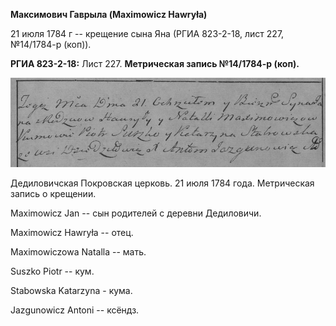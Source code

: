 **Максимович Гаврыла (Maximowicz Hawryła)**

21 июля 1784 г -- крещение сына Яна (РГИА 823-2-18, лист 227, №14/1784-р
(коп)).

**РГИА 823-2-18:** Лист 227. **Метрическая запись №14/1784-р (коп).**

![](./media/afa26e7c1a5f205168ad3fb543e638630ac6a5f9.png)

Дедиловичская Покровская церковь. 21 июля 1784 года. Метрическая запись
о крещении.

Maximowicz Jan -- сын родителей с деревни Дедиловичи.

Maximowicz Hawryła -- отец.

Maximowiczowa Natalla -- мать.

Suszko Piotr -- кум.

Stabowska Katarzyna - кума.

Jazgunowicz Antoni -- ксёндз.
